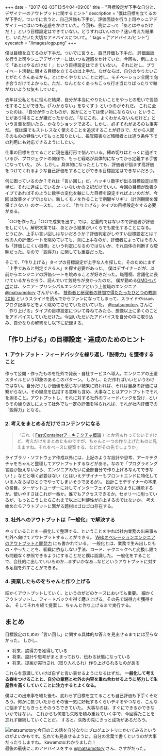 +++
date = "2017-02-03T13:54:04+09:00"
title = "目標設定が下手な自分と、デザイナーのアウトプットに関するヒント"
description = "僕は目標を立てるのが下手だ。ついでに言うと、自己評価も下手だ。評価面談を行う上司やシニアデザイナーにはいつも迷惑をかけていた。今回も、例によって「あとはやるだけだ！」という目標設定はできていない。どうすればいいのか？迷い考えた結果と、いただいた大切なアドバイスについて。"
tags = ["アドバイス/ヒント"]
eyecatch = "/images/ogp.png"
+++

僕は目標を立てるのが下手だ。ついでに言うと、自己評価も下手だ。
評価面談を行う上司やシニアデザイナーにはいつも迷惑をかけていた。今回も、例によって「あとはやるだけだ！」という目標設定はできていない。
それに対し、プライベート活動に関する目標を立てるのは上手だ。なぜならば、自分のやりたいことがたくさんあるから。とにかくやりたいことに対し、モチベーション全開で向き合うだけでよかった。ただ、なんとなくあっちこっち行き当たりばったりで軸がないような気もしていた。

去年は公私ともに悩んだ結果、自分が本当にやりたいことをやっとの思いで言語化することができた。《「わからない」をなくす 》というのがそれだ。
これに至ったのは、「自分が作ったものが、誰かにとっては使い物にならない」ということがあり得ることが嫌だったからだ。「なにこれ、よくわかんないんだけど」という言葉を聞いたら、かなりショックである。しかし、必ずそれがあるのも事実だ。
僕は誰でもストレスなく使えることを追求することが好きで、だから人間そのものの特性ついてもっと知りたいし、視覚障害など晴眼者とは違う条件下での利用にも対応できるようにしたい。

仕事の目標を立てることに現在進行形で悩んでいる。締め切りはとっくに過ぎているが、プロジェクトの関係で、もっと戦略が具体的になってから定義する手筈になっていた。
が、しかし。具体的になったとしても、評価者が悩まず高評価をつけてくれるような自己評価をすることができる目標設定はできないだろう。

何に困っているのか？それは「言い回し」だ。ハッキリ数字が出る目標設定は簡単だ。それに達成しているか・いないかの２択だけでいい。今回の目標が改善タイプであればそのように数字の変化を軸にした目標を設定すればよいのだが、今回は改善タイプではない。新しくモノを作ることで期間ギリギリ（計測期間を確保できない）のケースだ。
よって、「作り上げる」タイプの目標設定をする必要がある。

「○○を作った」「○○で成果を出す」では、定量的ではないので評価者が評価をしにくい。解釈次第では、あとから結果がいくらでも変化することになる。
どうにか、上手い言い回しはないだろうか？評価判定がしやすい目標設定とは？
他の人の評価シートを眺めていても、真に上手なのか、評価者によってはその人も「評価しにくい目標」という判定になるのではないか、それ自体の判断すら曖昧だった。なので「説得力」に関しても重要だった。

そこで、「作り上げる」タイプの目標設定が上手な人を探した。そのためにまず「上手であると判定できる人」を探す必要があった。
僕はデザイナーだが、以前からエンジニアの評価シートを眺めることが好きだった。職種柄、言語化に長けているからだろう、読んでいて気持ちが良かったのだ。
僕が勤める[GMOペパボ](https://pepabo.com)には、シニア・プリンシパルエンジニアという上位職のエンジニア [@matsumotory](https://twitter.com/matsumotory) さんがいる。 [技術者と研究者の狭間で得たたったひとつの教訓 2016](https://speakerdeck.com/matsumoto_r/career-keynote-2016) というスライドを読んでからファンになってしまって、スライドやissue、ブログ記事などをよく眺めてさせていただいていた。
[@matsumotory](https://twitter.com/matsumotory) さんに「作り上げる」タイプの目標設定について尋ねてみたら、想像以上に多くのことをアドバイスしていただけた。今回いただいたアドバイスを自分の中に取り込み、自分なりの解釈をし以下に記録する。

## 「作り上げる」の目標設定・達成のためのヒント

### 1. アウトプット・フィードバックを繰り返し「説得力」を獲得すること

作って公開・作ったものを社外で発表・自社サービスへ導入。エンジニアの王道スタイルという印象のあるこのパターン。
しかし、ただ作ればいいというわけではない。自分だけしか価値を感じない結果に終われば、それは自身の評価には繋がらない。その疑念を払拭する意味も含め、大事なことはアウトプットでそれを測ること。アウトプットし、それに対する社外のフィードバックを受け…というその繰り返しによって社外でも一定の評価を得られれば、それが社内評価での「説得力」となる。

### 2. 考えをまとめるだけでコンテンツになる

> 「これ（ [FastContainerアーキテクチャ概論](https://speakerdeck.com/matsumoto_r/reactive-stateless-and-mortal-architecture-for-web-applications) ）とか何も作ってないですけど、考えだけをまとめたものですが、ちゃんと一つの作り上げたものに見えますね。それをベースに提案する、などがその先でしょうか」

ライブラリ・ソフトウェア作成以外には、上記のような設計や思考、アーキテクチャをちゃんと整理してアウトプットするなどがある。なので「プログラミング言語が扱えないから、エンジニアみたいに全部自分で作り上げるなんてできない！」などと嘆く必要はない（とはいえデザイナーもフロントエンドに特化している人ならばひとりでやってしまいそうであるが）。
設計こそデザイナーの本来の役目。ターゲットユーザーに対してインターフェイスがどのように機能するか。使いやすさはこれが一番か。誰でもアクセスできるか。セオリーに則っているが、もっとこうしたらこれまで以上に利便性が向上するのではないか。
考え始めたらアウトプットに繋がる題材はゴロゴロ存在する。

### 3. 社外へのアウトプットは「一般化」で解決する

やっていることを一般化して整理する、ということをやれば社内業務の出来事も社外へ向けてアウトプットすることができる。 [Webオペレーションエンジニアのアウトプットと開発力](http://hb.matsumoto-r.jp/entry/2015/04/20/151743) にも書かれている。
一般化とは、業務で生み出したもの・やったことを、組織に依存しない手法、コード、テクニックへと変換し誰でも問題なく参照できるようにすることだと僕は認識した。
一般化をすることで、会社的に出していいものか…まずいかなあ…などというアウトプットに対する足枷を外すことができる。

### 4. 提案したものをちゃんと作り上げる

細かくアウトプットしていく、というのがどのケースにおいても重要。
細かくアウトプットし、フィードバックを得て磨き上げる。その先で説得力を獲得する。
そしてそれを経て提案し、ちゃんと作り上げるまで実行する。

## まとめ

目標設定のための「言い回し」に関する具体的な答えを見出せるまでには至らなかった。
しかし、

- 将来、説得力を獲得している
- 将来、設計や思考がまとまっており、伝わる状態になっている
- 将来、提案が実行され（取り入れられ）作り上げられるものがある

これらを意識していけば自ずと言い表せるようになるはずだ。
**一般化して考える癖をつけることと、自分の業務と社外の内容を重ね合わせるように努力して生産性を高くしていくことに注力するとよくなる。**

僕はこの出来事を経た後も、変わらず目標を立てることも自己評価も下手くそだろう。何かに気づいたからその後一気に好転するくらいデキるやつなら、こんなに悩まずともきっとそのうちできていた。
大事なのは、すぐにできるかできないかではない。
これからも何度も失敗を積み重ねていく中で、今回得たことを忘れず継続していくことだ。
すると、失敗の先にきっと成功があるだろう。

![matsumotory:今日のこの話を自分なりにブログエントリにかいてみるというのがよいかもです。忘れても見直せるように。自分の言葉で書くというのが大事だったりしますね。 kawamoto:わかりました！](/images/post/20170203output.png)
最後の最後にこのアドバイスをする [@matsumotory](https://twitter.com/matsumotory) さん、さすがだった。
